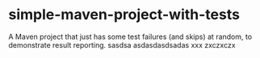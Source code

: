 # simple-maven-project-with-tests
A Maven project that just has some test failures (and skips) at random, to demonstrate result reporting.
sasdsa
asdasdasdsadas
xxx
zxczxczx
